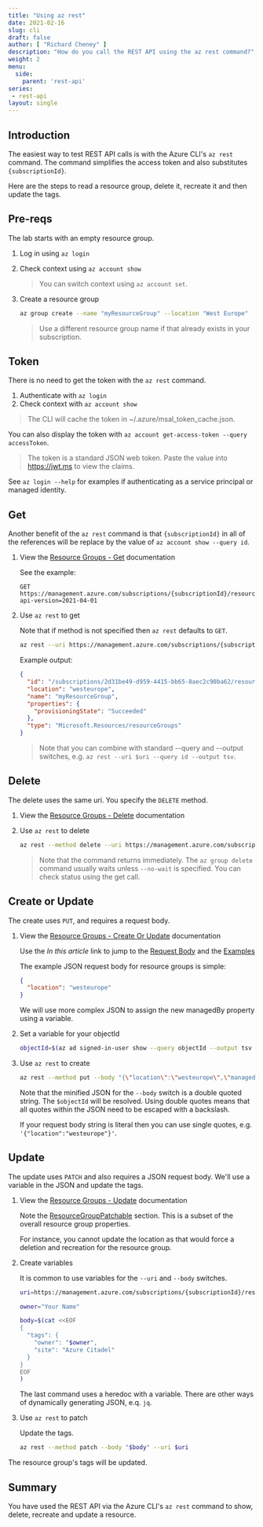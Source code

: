 ```yaml
---
title: "Using az rest"
date: 2021-02-16
slug: cli
draft: false
author: [ "Richard Cheney" ]
description: "How do you call the REST API using the az rest command?"
weight: 2
menu:
  side:
    parent: 'rest-api'
series:
 - rest-api
layout: single
---
```


## Introduction

The easiest way to test REST API calls is with the Azure CLI's `az rest` command. The command simplifies the access token and also substitutes `{subscriptionId}`.

Here are the steps to read a resource group, delete it, recreate it and then update the tags.

## Pre-reqs

The lab starts with an empty resource group.

1. Log in using `az login`
1. Check context using `az account show`

    > You can switch context using `az account set`.

1. Create a resource group

    ```bash
    az group create --name "myResourceGroup" --location "West Europe"
    ```

    > Use a different resource group name if that already exists in your subscription.

## Token

There is no need to get the token with the `az rest` command.

1. Authenticate with `az login`
1. Check context with `az account show`

> The CLI will cache the token in ~/.azure/msal_token_cache.json.

You can also display the token with `az account get-access-token --query accessToken`.

> The token is a standard JSON web token. Paste the value into <https://jwt.ms> to view the claims.

See `az login --help` for examples if authenticating as a service principal or managed identity.

## Get

Another benefit of the `az rest` command is that `{subscriptionId}` in all of the references will be replace by the value of `az account show --query id`.

1. View the [Resource Groups - Get](https://docs.microsoft.com/rest/api/resources/resource-groups/get) documentation

    See the example:

    ```text
    GET https://management.azure.com/subscriptions/{subscriptionId}/resourcegroups/{resourceGroupName}?api-version=2021-04-01
    ```

1. Use `az rest` to get

    Note that if method is not specified then `az rest` defaults to `GET`.

    ```bash
    az rest --uri https://management.azure.com/subscriptions/{subscriptionId}/resourcegroups/myResourceGroup?api-version=2021-04-01
    ```

    Example output:

    ```json
    {
      "id": "/subscriptions/2d31be49-d959-4415-bb65-8aec2c90ba62/resourceGroups/myResourceGroup",
      "location": "westeurope",
      "name": "myResourceGroup",
      "properties": {
        "provisioningState": "Succeeded"
      },
      "type": "Microsoft.Resources/resourceGroups"
    }
    ```

    > Note that you can combine with standard --query and --output switches, e.g. `az rest --uri $uri --query id --output tsv`.

## Delete

The delete uses the same uri. You specify the `DELETE` method.

1. View the [Resource Groups - Delete](https://docs.microsoft.com/rest/api/resources/resource-groups/delete) documentation
1. Use `az rest` to delete

    ```bash
    az rest --method delete --uri https://management.azure.com/subscriptions/{subscriptionId}/resourcegroups/myResourceGroup?api-version=2021-04-01
    ```

    > Note that the command returns immediately. The `az group delete` command usually waits unless `--no-wait` is specified. You can check status using the get call.

## Create or Update

The create uses `PUT`, and requires a request body.

1. View the [Resource Groups - Create Or Update](https://learn.microsoft.com/en-us/rest/api/resources/resource-groups/create-or-update) documentation

    Use the *In this article* link to jump to the [Request Body](https://docs.microsoft.com/rest/api/resources/resource-groups/create-or-update#request-body) and the [Examples](https://docs.microsoft.com/rest/api/resources/resource-groups/create-or-update#request-body)

    The example JSON request body for resource groups is simple:

    ```json
    {
      "location": "westeurope"
    }
    ```

    We will use more complex JSON to assign the new managedBy property using a variable.

1. Set a variable for your objectId

    ```bash
    objectId=$(az ad signed-in-user show --query objectId --output tsv --only-show-errors)
    ```

1. Use `az rest` to create

    ```bash
    az rest --method put --body "{\"location\":\"westeurope\",\"managedBy\":\"$objectId\"}"  --uri https://management.azure.com/subscriptions/{subscriptionId}/resourcegroups/myResourceGroup?api-version=2021-04-01
    ```

    Note that the minified JSON for the `--body` switch is a double quoted string. The `$objectId` will be resolved. Using double quotes means that all quotes within the JSON need to be escaped with a backslash.

    If your request body string is literal then you can use single quotes, e.g. `'{"location":"westeurope"}'`.

## Update

The update uses `PATCH` and also requires a JSON request body. We'll use a variable in the JSON and update the tags.

1. View the [Resource Groups - Update](https://docs.microsoft.com/rest/api/resources/resource-groups/update) documentation

    Note the [ResourceGroupPatchable](https://docs.microsoft.com/rest/api/resources/resource-groups/update#resourcegrouppatchable) section. This is a subset of the overall resource group properties.

    For instance, you cannot update the location as that would force a deletion and recreation for the resource group.

1. Create variables

    It is common to use variables for the `--uri` and `--body` switches.

    ```bash
    uri=https://management.azure.com/subscriptions/{subscriptionId}/resourcegroups/myResourceGroup?api-version=2021-04-01
    ```

    ```bash
    owner="Your Name"
    ```

    ```bash
    body=$(cat <<EOF
    {
      "tags": {
        "owner": "$owner",
        "site": "Azure Citadel"
      }
    }
    EOF
    )
    ```

    The last command uses a heredoc with a variable. There are other ways of dynamically generating JSON, e.q. `jq`.

1. Use `az rest` to patch

    Update the tags.

    ```bash
    az rest --method patch --body "$body" --uri $uri
    ```

The resource group's tags will be updated.

## Summary

You have used the REST API via the Azure CLI's `az rest` command to show, delete, recreate and update a resource.

